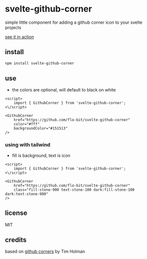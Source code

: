 # svelte-github-corner

simple little component for adding a github corner icon to your svelte projects

[see it in action](https://flo-bit.dev/svelte-github-corner/)

## install

```bash
npm install svelte-github-corner
```

## use

- the colors are optional, will default to black on white

```svelte
<script>
	import { GithubCorner } from 'svelte-github-corner';
<\/script>

<GithubCorner
	href="https://github.com/flo-bit/svelte-github-corner"
	color="#fff"
	backgroundColor="#151513"
/>
```

### using with tailwind

- fill is background, text is icon

```svelte
<script>
	import { GithubCorner } from 'svelte-github-corner';
<\/script>

<GithubCorner
	href="https://github.com/flo-bit/svelte-github-corner"
	class="fill-stone-900 text-stone-100 dark:fill-stone-100 dark:text-stone-900"
/>
```

## license

MIT

## credits

based on [github corners](https://github.com/tholman/github-corners) by Tim Holman